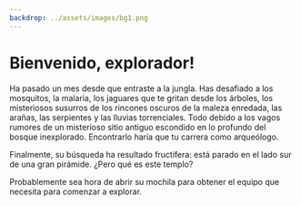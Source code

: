 ```yaml
---
backdrop: ../assets/images/bg1.png
---
```


# Bienvenido, explorador!

Ha pasado un mes desde que entraste a la jungla. Has desafiado a los mosquitos, la malaria, los jaguares que te gritan desde los árboles, los misteriosos susurros de los rincones oscuros de la maleza enredada, las arañas, las serpientes y las lluvias torrenciales. Todo debido a los vagos rumores de un misterioso sitio antiguo escondido en lo profundo del bosque inexplorado. Encontrarlo haría que tu carrera como arqueólogo.

Finalmente, su búsqueda ha resultado fructífera: está parado en el lado sur de una gran pirámide. ¿Pero qué es este templo?

Probablemente sea hora de abrir su mochila para obtener el equipo que necesita para comenzar a explorar.

<Page url="habitaciones/1" instructions="" action="Abrelo" condition="none" />
